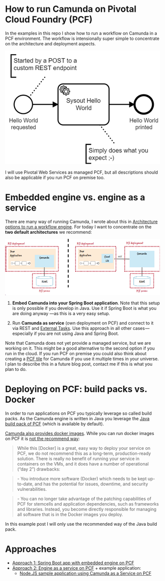 # How to run Camunda on Pivotal Cloud Foundry (PCF)

In the examples in this repo I show how to run a workflow on Camunda in a PCF environment. The workflow is intensionally super simple to concentrate on the architecture and deployment aspects.

![](docs/hello-world.png)

I will use Pivotal Web Services as managed PCF, but all descriptions should also be applicable if you run PCF on premise too. 

# Embedded engine vs. engine as a service

There are many way of running Camunda, I wrote about this in [Architecture options to run a workflow engine](https://blog.bernd-ruecker.com/architecture-options-to-run-a-workflow-engine-6c2419902d91). For today I want to concentrate on the **two default architectures** we recommend:

![](docs/approaches.png)

1.  **Embed Camunda into your Spring Boot application**. Note that this setup is only possible if you develop in Java. Use it if Spring Boot is what you are doing anyway —as this is a very easy setup.

2.  Run **Camunda as service** (own deployment on PCF) and connect to it via REST and [External Tasks](https://docs.camunda.org/manual/latest/user-guide/process-engine/external-tasks/). Use this approach in all other cases — especially if you are not using Java and Spring Boot. 

Note that Camunda does not yet provide a managed service, but we are working on it. This might be a good alternative to the second option if you run in the cloud. If you run PCF on premise you could also think about creating a [PCF tile](https://docs.pivotal.io/tiledev/1-12/tile-structure.html) for Camunda if you use it multiple times in your universe. I plan to describe this in a future blog post, contact me if this is what you plan to do.

# Deploying on PCF: build packs vs. Docker

In order to run applications on PCF you typically leverage so called build packs. As the Camunda engine is written in Java you leverage the [Java build pack of PCF](https://github.com/cloudfoundry/java-buildpack) (which is available by default).

[Camunda also provides docker images](https://github.com/camunda/docker-camunda-bpm-platform). While you can run docker images on PCF it is [not the recommend way](https://docs.pivotal.io/tiledev/2-2/bosh-release.html):

> While this \[Docker\] is a great, easy way to deploy your service on PCF, we do not recommend this as a long-term, production-ready solution. There is really no benefit of running your service in containers on the VMs, and it does have a number of operational (“day 2”) drawbacks:

> \- You introduce more software (Docker) which needs to be kept up-to-date, and has the potential for issues, downtime, and security vulnerabilities.

> \- You can no longer take advantage of the patching capabilities of PCF for stemcells and application dependencies, such as frameworks and libraries. Instead, you become directly responsible for managing all software that is in the Docker images you deploy.

In this example post I will only use the recommended way of the Java build pack.

# Approaches

* [Approach 1: Spring Boot app with embedded engine on PCF](spring-boot-embedded-engine-sample/)
* [Approach 2:  Engine as a service on PCF](engine-as-a-service/) + example application:
  * [Node.JS sample application using Camunda as a Service on PCF](nodejs-sample/)